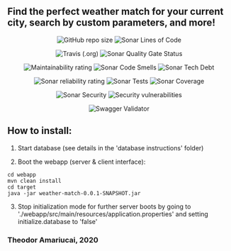 ## Find the perfect weather match for your current city, search by custom parameters, and more!

<p align="center">
<img alt="GitHub repo size" src="https://images1-focus-opensocial.googleusercontent.com/gadgets/proxy?container=focus&url=https://img.shields.io/github/repo-size/theodor1289/weather-match">
<img alt="Sonar Lines of Code" src="https://sonarcloud.io/api/project_badges/measure?project=com.weathermatch%3Aweather-match&metric=ncloc">
</p>

<p align="center">
<img alt="Travis (.org)" src="https://travis-ci.org/theodor1289/weather-match.svg?branch=master">
<img alt="Sonar Quality Gate Status" src="https://sonarcloud.io/api/project_badges/measure?project=com.weathermatch%3Aweather-match&metric=alert_status">
</p>

<p align="center">
  <img alt="Maintainability rating" src="https://sonarcloud.io/api/project_badges/measure?project=com.weathermatch%3Aweather-match&metric=sqale_rating">  
<img alt="Sonar Code Smells" src="https://sonarcloud.io/api/project_badges/measure?project=com.weathermatch%3Aweather-match&metric=code_smells">
<img alt="Sonar Tech Debt" src="https://sonarcloud.io/api/project_badges/measure?project=com.weathermatch%3Aweather-match&metric=sqale_index">
</p>

<p align="center">
<img alt="Sonar reliability rating" src="https://sonarcloud.io/api/project_badges/measure?project=com.weathermatch%3Aweather-match&metric=reliability_rating">
<img alt="Sonar Tests" src="https://img.shields.io/sonar/tests/com.weathermatch:weather-match?compact_message&server=https%3A%2F%2Fsonarcloud.io">
<img alt="Sonar Coverage" src="https://sonarcloud.io/api/project_badges/measure?project=com.weathermatch%3Aweather-match&metric=coverage">
</p>

<p align="center">
<img alt="Sonar Security" src="https://sonarcloud.io/api/project_badges/measure?project=com.weathermatch%3Aweather-match&metric=security_rating">
<img alt="Security vulnerabilities" src="https://sonarcloud.io/api/project_badges/measure?project=com.weathermatch%3Aweather-match&metric=vulnerabilities">
</p>

<p align="center">
<img alt="Swagger Validator" src="http://online.swagger.io/validator?url=https://raw.githubusercontent.com/theodor1289/weather-match/master/server/api-docs.json">
</p>

<!-- This strategy might speed up badge load time:
data-canonical-src="https://camo.githubusercontent.com/33d3e494efd825b30be8a82ec48164c88ca6ebbf/68747470733a2f2f696d672e736869656c64732e696f2f736f6e61722f76696f6c6174696f6e732f636f6d2e776561746865726d617463683a776561746865722d6d617463683f7365727665723d6874747073253341253246253246736f6e6172636c6f75642e696f" -->

## How to install:
1. Start database (see details in the 'database instructions' folder)

2. Boot the webapp (server & client interface):
```
cd webapp
mvn clean install
cd target
java -jar weather-match-0.0.1-SNAPSHOT.jar
```

3. Stop initialization mode for further server boots by going to './webapp/src/main/resources/application.properties' and setting initialize.database to 'false'


### Theodor Amariucai, 2020
